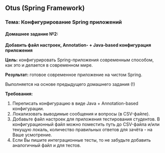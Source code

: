 ## Otus (Spring Framework)
### Тема: Конфигурирование Spring приложений
#### Домашнее задание №2:
**Добавить файл настроек, Annotation- + Java-based конфигурация приложения**

**Цель:** конфигурировать Spring-приложения современным
способом, как это и делается в современном мире.

**Результат:** готовое современное приложение на чистом Spring.

Выполняется на основе предыдущего домашнего задания (!)

**Требования:**
1. Переписать конфигурацию в виде Java + Annotation-based
конфигурации.
2. Локализовать выводимые сообщения и вопросы (в CSV-файле).
3. Добавьте файл настроек для приложения тестирования
студентов. В конфигурационный файл можно поместить путь до
CSV-файла и/или текущую локаль, количество правильных
ответов для зачёта - на Ваше усмотрение.
4. Если Вы пишите интеграционные тесты, то не забудьте
добавить аналогичный файл и для тестов.
